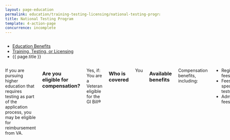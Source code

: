 ```yaml
---
layout: page-education
permalink: education/training-testing-licensing/national-testing-program/index.html
title: National Testing Program
template: 4-action-page
concurrence: incomplete
---
```


<div class="splash" markdown="0">
<div class="row" markdown="0">
<div class="small-12 columns" markdown="0">

<ul class="breadcrumbs" role="menubar" aria-label="Primary">
<li class="parent"><a href="{{ site.url }}/education/">Education Benefits</a></li>
<li class="parent"><a href="{{ site.url }}/education/training-testing-licensing/">Training, Testing, or Licensing</a></li>
<li class="active">{{ page.title }}</li>
</ul>

</div>
</div>
</div>

<div class="main" role="main" markdown="0">

<!--<div class="action-bar">
  <div class="row">
    <div class="small-12 columns">
      
    </div>
  </div>  
</div>-->

<div class="section one" markdown="0">
<div class="primary" markdown="0">
<div class="row" markdown="0">
<div class="small-12 columns" markdown="1">

If you are pursuing higher education that requires testing as part of the application process, you may be eligible for reimbursement from VA.

### Are you eligible for compensation? 

Yes, if: 
You are a Veteran eligible for the GI Bill®

### Who is covered
You

### Available benefits
Compensation benefits, including:
- Registration fees
- Fees for specialized tests
- Administrative fees

### How it works: 
- Proof of payment may be required.
- [Learn how your GI Bill® benefit package will be charged](https://gibill.custhelp.com/app/answers/detail/a_id/29) for testing expenses.
- VA reimburses you for some but not necessarily all required test fees.

**Exception:** VA does not reimburse you for the following fees:
- Fees associated with pre-tests (such as Kaplan tests)
- Fees to receive scores quickly
- Optional items not required to take an approved test

***The following tests are approved for reimbursement:***
- SAT (Scholastic Assessment Test)
- LSAT (Law School Admission Test)
- GRE (Graduate Record Examination)
- GMAT (Graduate Management Admission Test)
- AP (Advanced Placement Examination)
- CLEP (College-Level Examination Program)
- ACT (American College Testing)
- DAT (Dental Admission Test)
- MAT (Miller Analogies Test)
- MCAT (Medical College Admission Test)
- OAT (Optometry Admission Test)
- PCAT (Pharmacy College Admission Test)
- TOEFL (Test of English as a Foreign Language)
- DSST (DANTES Subject Standardized Tests)
- ECE (Excelsior College Examinations)
- PLA (Prior Learning Assessment) testing through learningcounts.org

[See the complete list of tests and fees](http://inquiry.vba.va.gov/weamspub/buildSearchNE.do)


</div>
</div>
</div>


</div>
